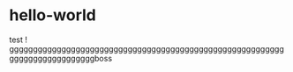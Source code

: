 # hello-world
test !
ggggggggggggggggggggggggggggggggggggggggggggggggggggggggggggggggggggggggggggboss
